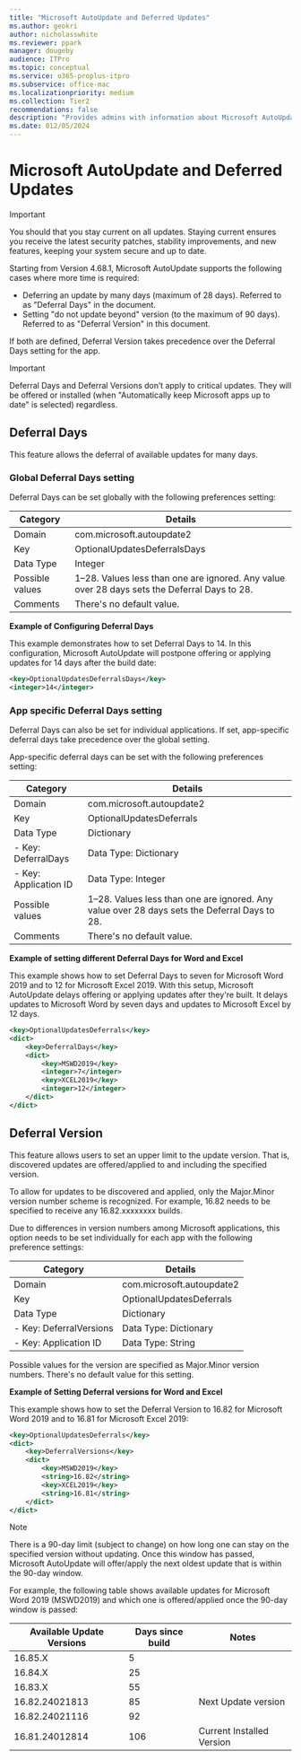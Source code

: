 ```yaml
---
title: "Microsoft AutoUpdate and Deferred Updates"
ms.author: geokri
author: nicholasswhite
ms.reviewer: ppark
manager: dougeby
audience: ITPro
ms.topic: conceptual
ms.service: o365-proplus-itpro
ms.subservice: office-mac
ms.localizationpriority: medium
ms.collection: Tier2
recommendations: false
description: "Provides admins with information about Microsoft AutoUpdate's deferred updates feature, including how to set deferral days and versions for individual applications."
ms.date: 012/05/2024
---
```


# Microsoft AutoUpdate and Deferred Updates

> [!IMPORTANT]
> You should that you stay current on all updates. Staying current ensures you receive the latest security patches, stability improvements, and new features, keeping your system secure and up to date.

Starting from Version 4.68.1, Microsoft AutoUpdate supports the following cases where more time is required:
- Deferring an update by many days (maximum of 28 days). Referred to as "Deferral Days" in the document.
- Setting "do not update beyond" version (to the maximum of 90 days). Referred to as "Deferral Version" in this document.

If both are defined, Deferral Version takes precedence over the Deferral Days setting for the app.

> [!IMPORTANT]
> Deferral Days and Deferral Versions don’t apply to critical updates. They will be offered or installed (when "Automatically keep Microsoft apps up to date" is selected) regardless.

## Deferral Days

This feature allows the deferral of available updates for many days.

### Global Deferral Days setting

Deferral Days can be set globally with the following preferences setting:

| Category   | Details                                     |
|------------|--------------------------------------------|
| Domain     | com.microsoft.autoupdate2                 |
| Key        | OptionalUpdatesDeferralsDays              |
| Data Type  | Integer                                    |
| Possible values | 1–28. Values less than one are ignored. Any value over 28 days sets the Deferral Days to 28. |
| Comments   | There's no default value.                 |

**Example of Configuring Deferral Days**

This example demonstrates how to set Deferral Days to 14. In this configuration, Microsoft AutoUpdate will postpone offering or applying updates for 14 days after the build date:

```xml
<key>OptionalUpdatesDeferralsDays</key>
<integer>14</integer>
```

### App specific Deferral Days setting

Deferral Days can also be set for individual applications. If set, app-specific deferral days take precedence over the global setting.

App-specific deferral days can be set with the following preferences setting:

| Category         | Details                    |
|------------------|----------------------------|
| Domain           | com.microsoft.autoupdate2 |
| Key              | OptionalUpdatesDeferrals  |
| Data Type        | Dictionary                |
| - Key: DeferralDays | Data Type: Dictionary |
| - Key: Application ID | Data Type: Integer   |
| Possible values  | 1–28. Values less than one are ignored. Any value over 28 days sets the Deferral Days to 28. |
| Comments         | There's no default value. |

**Example of setting different Deferral Days for Word and Excel**

This example shows how to set Deferral Days to seven for Microsoft Word 2019 and to 12 for Microsoft Excel 2019. With this setup, Microsoft AutoUpdate delays offering or applying updates after they're built. It delays updates to Microsoft Word by seven days and updates to Microsoft Excel by 12 days.

```xml
<key>OptionalUpdatesDeferrals</key>
<dict>
    <key>DeferralDays</key>
    <dict>
        <key>MSWD2019</key>
        <integer>7</integer>
        <key>XCEL2019</key>
        <integer>12</integer>
    </dict>
</dict>
```

## Deferral Version

This feature allows users to set an upper limit to the update version. That is, discovered updates are offered/applied to and including the specified version.

To allow for updates to be discovered and applied, only the Major.Minor version number scheme is recognized. For example, 16.82 needs to be specified to receive any 16.82.xxxxxxxx builds.

Due to differences in version numbers among Microsoft applications, this option needs to be set individually for each app with the following preference settings:

| Category                | Details                    |
|-------------------------|----------------------------|
| Domain                  | com.microsoft.autoupdate2  |
| Key                     | OptionalUpdatesDeferrals   |
| Data Type               | Dictionary                 |
| - Key: DeferralVersions | Data Type: Dictionary      |
| - Key: Application ID   | Data Type: String          |

Possible values for the version are specified as Major.Minor version numbers. There's no default value for this setting.

**Example of Setting Deferral versions for Word and Excel**

This example shows how to set the Deferral Version to 16.82 for Microsoft Word 2019 and to 16.81 for Microsoft Excel 2019:

```xml
<key>OptionalUpdatesDeferrals</key>
<dict>
    <key>DeferralVersions</key>
    <dict>
        <key>MSWD2019</key>
        <string>16.82</string>
        <key>XCEL2019</key>
        <string>16.81</string>
    </dict>
</dict>
```

> [!NOTE]
> There is a 90-day limit (subject to change) on how long one can stay on the specified version without updating. Once this window has passed, Microsoft AutoUpdate will offer/apply the next oldest update that is within the 90-day window.

For example, the following table shows available updates for Microsoft Word 2019 (MSWD2019) and which one is offered/applied once the 90-day window is passed:

| Available Update Versions | Days since build | Notes                        |
|---------------------------|--------------------|------------------------------|
| 16.85.X                   | 5                  |                              |
| 16.84.X                   | 25                 |                              |
| 16.83.X                   | 55                 |                              |
| 16.82.24021813            | 85                 | Next Update version          |
| 16.82.24021116            | 92                 |                              |
| 16.81.24012814            | 106                | Current Installed Version    |
